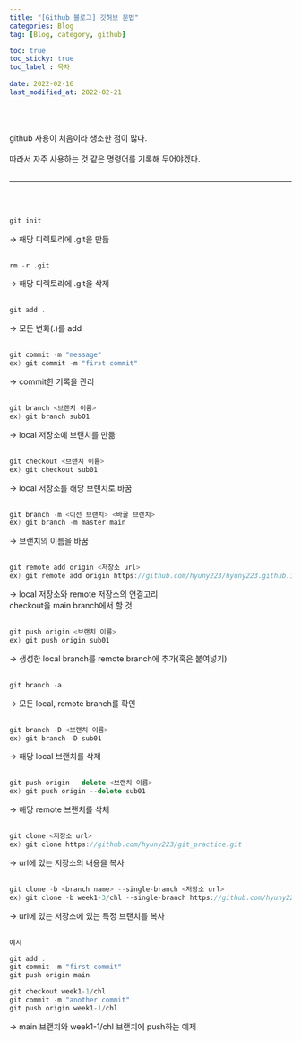 ```yaml
---
title: "[Github 블로그] 깃허브 문법"
categories: Blog
tag: [Blog, category, github]

toc: true
toc_sticky: true
toc_label : 목차
 
date: 2022-02-16
last_modified_at: 2022-02-21
---
```

<br/><br/>
github 사용이 처음이라 생소한 점이 많다.<br/><br/>
따라서 자주 사용하는 것 같은 명령어를 기록해 두어야겠다.<br/><br/>

---
<br/><br/>

```c++
git init
```
→ 해당 디렉토리에 .git을 만듦<br/><br/>

```c++
rm -r .git
```
→ 해당 디렉토리에 .git을 삭제<br/><br/>

```c++
git add .
```
→ 모든 변화(.)를 add<br/><br/>


```c++
git commit -m "message"
ex) git commit -m "first commit"
```
→ commit한 기록을 관리<br/><br/>


```c++
git branch <브랜치 이름>
ex) git branch sub01
```
→ local 저장소에 브랜치를 만듦<br/><br/>


```c++
git checkout <브랜치 이름>
ex) git checkout sub01
```
→ local 저장소를 해당 브랜치로 바꿈<br/><br/>


```c++
git branch -m <이전 브랜치> <바꿀 브랜치>
ex) git branch -m master main
```
→ 브랜치의 이름을 바꿈<br/><br/>


```c++
git remote add origin <저장소 url>
ex) git remote add origin https://github.com/hyuny223/hyuny223.github.io.git
```
→ local 저장소와 remote 저장소의 연결고리<br/>
  checkout을 main branch에서 할 것<br/><br/>


```c++
git push origin <브랜치 이름>
ex) git push origin sub01
```
→ 생성한 local branch를 remote branch에 추가(혹은 붙여넣기)<br/><br/>


```c++
git branch -a
```
→ 모든 local, remote branch를 확인<br/><br/>

```c++
git branch -D <브랜치 이름>
ex) git branch -D sub01
```
→ 해당 local 브랜치를 삭제<br/><br/>

```c++
git push origin --delete <브랜치 이름>
ex) git push origin --delete sub01
```
→ 해당 remote 브랜치를 삭체<br/><br/>


```c++
git clone <저장소 url>
ex) git clone https://github.com/hyuny223/git_practice.git
```
→ url에 있는 저장소의 내용을 복사<br/><br/>


```c++
git clone -b <branch name> --single-branch <저장소 url>
ex) git clone -b week1-3/chl --single-branch https://github.com/hyuny223/git_practice.git
```
→ url에 있는 저장소에 있는 특정 브랜치를 복사<br/><br/>

```c++
예시

git add .
git commit -m "first commit"
git push origin main

git checkout week1-1/chl
git commit -m "another commit"
git push origin week1-1/chl
```
→ main 브랜치와 week1-1/chl 브랜치에 push하는 예제<br/><br/>
